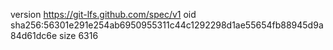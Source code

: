 version https://git-lfs.github.com/spec/v1
oid sha256:56301e291e254ab6950955311c44c1292298d1ae55654fb88945d9a84d61dc6e
size 6316
